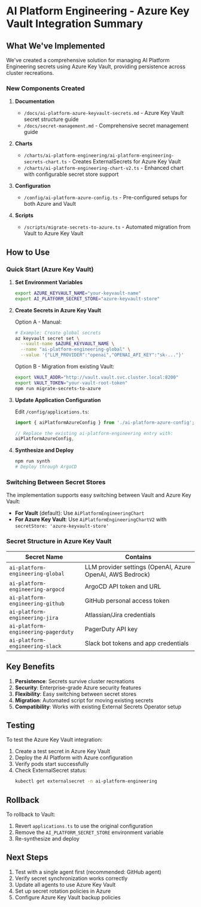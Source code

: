 # AI Platform Engineering - Azure Key Vault Integration Summary

## What We've Implemented

We've created a comprehensive solution for managing AI Platform Engineering secrets using Azure Key Vault, providing persistence across cluster recreations.

### New Components Created

1. **Documentation**
   - `/docs/ai-platform-azure-keyvault-secrets.md` - Azure Key Vault secret structure guide
   - `/docs/secret-management.md` - Comprehensive secret management guide

2. **Charts**
   - `/charts/ai-platform-engineering/ai-platform-engineering-secrets-chart.ts` - Creates ExternalSecrets for Azure Key Vault
   - `/charts/ai-platform-engineering-chart-v2.ts` - Enhanced chart with configurable secret store support

3. **Configuration**
   - `/config/ai-platform-azure-config.ts` - Pre-configured setups for both Azure and Vault

4. **Scripts**
   - `/scripts/migrate-secrets-to-azure.ts` - Automated migration from Vault to Azure Key Vault

## How to Use

### Quick Start (Azure Key Vault)

1. **Set Environment Variables**
   ```bash
   export AZURE_KEYVAULT_NAME="your-keyvault-name"
   export AI_PLATFORM_SECRET_STORE="azure-keyvault-store"
   ```

2. **Create Secrets in Azure Key Vault**
   
   Option A - Manual:
   ```bash
   # Example: Create global secrets
   az keyvault secret set \
     --vault-name $AZURE_KEYVAULT_NAME \
     --name "ai-platform-engineering-global" \
     --value '{"LLM_PROVIDER":"openai","OPENAI_API_KEY":"sk-..."}'
   ```
   
   Option B - Migration from existing Vault:
   ```bash
   export VAULT_ADDR="http://vault.vault.svc.cluster.local:8200"
   export VAULT_TOKEN="your-vault-root-token"
   npm run migrate-secrets-to-azure
   ```

3. **Update Application Configuration**
   
   Edit `/config/applications.ts`:
   ```typescript
   import { aiPlatformAzureConfig } from './ai-platform-azure-config';
   
   // Replace the existing ai-platform-engineering entry with:
   aiPlatformAzureConfig,
   ```

4. **Synthesize and Deploy**
   ```bash
   npm run synth
   # Deploy through ArgoCD
   ```

### Switching Between Secret Stores

The implementation supports easy switching between Vault and Azure Key Vault:

- **For Vault** (default): Use `AiPlatformEngineeringChart`
- **For Azure Key Vault**: Use `AiPlatformEngineeringChartV2` with `secretStore: 'azure-keyvault-store'`

### Secret Structure in Azure Key Vault

| Secret Name | Contains |
|------------|----------|
| `ai-platform-engineering-global` | LLM provider settings (OpenAI, Azure OpenAI, AWS Bedrock) |
| `ai-platform-engineering-argocd` | ArgoCD API token and URL |
| `ai-platform-engineering-github` | GitHub personal access token |
| `ai-platform-engineering-jira` | Atlassian/Jira credentials |
| `ai-platform-engineering-pagerduty` | PagerDuty API key |
| `ai-platform-engineering-slack` | Slack bot tokens and app credentials |

## Key Benefits

1. **Persistence**: Secrets survive cluster recreations
2. **Security**: Enterprise-grade Azure security features
3. **Flexibility**: Easy switching between secret stores
4. **Migration**: Automated script for moving existing secrets
5. **Compatibility**: Works with existing External Secrets Operator setup

## Testing

To test the Azure Key Vault integration:

1. Create a test secret in Azure Key Vault
2. Deploy the AI Platform with Azure configuration
3. Verify pods start successfully
4. Check ExternalSecret status:
   ```bash
   kubectl get externalsecret -n ai-platform-engineering
   ```

## Rollback

To rollback to Vault:

1. Revert `applications.ts` to use the original configuration
2. Remove the `AI_PLATFORM_SECRET_STORE` environment variable
3. Re-synthesize and deploy

## Next Steps

1. Test with a single agent first (recommended: GitHub agent)
2. Verify secret synchronization works correctly
3. Update all agents to use Azure Key Vault
4. Set up secret rotation policies in Azure
5. Configure Azure Key Vault backup policies